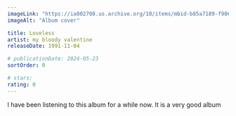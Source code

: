 ```yaml
---
imageLink: "https://ia802708.us.archive.org/10/items/mbid-b85a7189-f986-45f2-98d9-67e831e988c3/mbid-b85a7189-f986-45f2-98d9-67e831e988c3-36140396673_thumb500.jpg"
imageAlt: "Album cover"

title: Loveless
artist: my bloody valentine
releaseDate: 1991-11-04

# publicationDate: 2024-05-23
sortOrder: 0

# stars:
rating: 0
---
```


I have been listening to this album for a while now. It is a very good album
